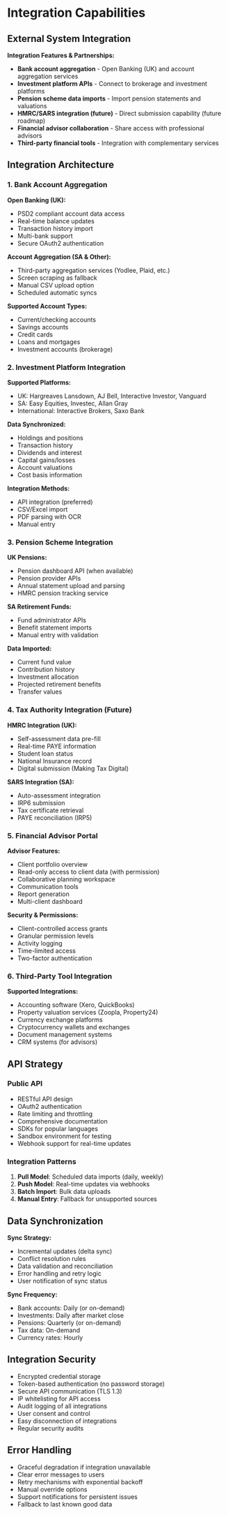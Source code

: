 # Integration Capabilities

## External System Integration

**Integration Features & Partnerships:**

- **Bank account aggregation** - Open Banking (UK) and account aggregation services
- **Investment platform APIs** - Connect to brokerage and investment platforms
- **Pension scheme data imports** - Import pension statements and valuations
- **HMRC/SARS integration (future)** - Direct submission capability (future roadmap)
- **Financial advisor collaboration** - Share access with professional advisors
- **Third-party financial tools** - Integration with complementary services

## Integration Architecture

### 1. Bank Account Aggregation

**Open Banking (UK):**
- PSD2 compliant account data access
- Real-time balance updates
- Transaction history import
- Multi-bank support
- Secure OAuth2 authentication

**Account Aggregation (SA & Other):**
- Third-party aggregation services (Yodlee, Plaid, etc.)
- Screen scraping as fallback
- Manual CSV upload option
- Scheduled automatic syncs

**Supported Account Types:**
- Current/checking accounts
- Savings accounts
- Credit cards
- Loans and mortgages
- Investment accounts (brokerage)

### 2. Investment Platform Integration

**Supported Platforms:**
- UK: Hargreaves Lansdown, AJ Bell, Interactive Investor, Vanguard
- SA: Easy Equities, Investec, Allan Gray
- International: Interactive Brokers, Saxo Bank

**Data Synchronized:**
- Holdings and positions
- Transaction history
- Dividends and interest
- Capital gains/losses
- Account valuations
- Cost basis information

**Integration Methods:**
- API integration (preferred)
- CSV/Excel import
- PDF parsing with OCR
- Manual entry

### 3. Pension Scheme Integration

**UK Pensions:**
- Pension dashboard API (when available)
- Pension provider APIs
- Annual statement upload and parsing
- HMRC pension tracking service

**SA Retirement Funds:**
- Fund administrator APIs
- Benefit statement imports
- Manual entry with validation

**Data Imported:**
- Current fund value
- Contribution history
- Investment allocation
- Projected retirement benefits
- Transfer values

### 4. Tax Authority Integration (Future)

**HMRC Integration (UK):**
- Self-assessment data pre-fill
- Real-time PAYE information
- Student loan status
- National Insurance record
- Digital submission (Making Tax Digital)

**SARS Integration (SA):**
- Auto-assessment integration
- IRP6 submission
- Tax certificate retrieval
- PAYE reconciliation (IRP5)

### 5. Financial Advisor Portal

**Advisor Features:**
- Client portfolio overview
- Read-only access to client data (with permission)
- Collaborative planning workspace
- Communication tools
- Report generation
- Multi-client dashboard

**Security & Permissions:**
- Client-controlled access grants
- Granular permission levels
- Activity logging
- Time-limited access
- Two-factor authentication

### 6. Third-Party Tool Integration

**Supported Integrations:**
- Accounting software (Xero, QuickBooks)
- Property valuation services (Zoopla, Property24)
- Currency exchange platforms
- Cryptocurrency wallets and exchanges
- Document management systems
- CRM systems (for advisors)

## API Strategy

### Public API
- RESTful API design
- OAuth2 authentication
- Rate limiting and throttling
- Comprehensive documentation
- SDKs for popular languages
- Sandbox environment for testing
- Webhook support for real-time updates

### Integration Patterns
1. **Pull Model**: Scheduled data imports (daily, weekly)
2. **Push Model**: Real-time updates via webhooks
3. **Batch Import**: Bulk data uploads
4. **Manual Entry**: Fallback for unsupported sources

## Data Synchronization

**Sync Strategy:**
- Incremental updates (delta sync)
- Conflict resolution rules
- Data validation and reconciliation
- Error handling and retry logic
- User notification of sync status

**Sync Frequency:**
- Bank accounts: Daily (or on-demand)
- Investments: Daily after market close
- Pensions: Quarterly (or on-demand)
- Tax data: On-demand
- Currency rates: Hourly

## Integration Security

- Encrypted credential storage
- Token-based authentication (no password storage)
- Secure API communication (TLS 1.3)
- IP whitelisting for API access
- Audit logging of all integrations
- User consent and control
- Easy disconnection of integrations
- Regular security audits

## Error Handling

- Graceful degradation if integration unavailable
- Clear error messages to users
- Retry mechanisms with exponential backoff
- Manual override options
- Support notifications for persistent issues
- Fallback to last known good data
